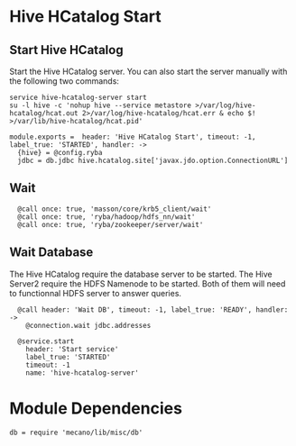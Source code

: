 
# Hive HCatalog Start


## Start Hive HCatalog

Start the Hive HCatalog server. You can also start the server manually with the
following two commands:

```
service hive-hcatalog-server start
su -l hive -c 'nohup hive --service metastore >/var/log/hive-hcatalog/hcat.out 2>/var/log/hive-hcatalog/hcat.err & echo $! >/var/lib/hive-hcatalog/hcat.pid'
```

    module.exports =  header: 'Hive HCatalog Start', timeout: -1, label_true: 'STARTED', handler: ->
      {hive} = @config.ryba
      jdbc = db.jdbc hive.hcatalog.site['javax.jdo.option.ConnectionURL']

## Wait

      @call once: true, 'masson/core/krb5_client/wait'
      @call once: true, 'ryba/hadoop/hdfs_nn/wait'
      @call once: true, 'ryba/zookeeper/server/wait'

## Wait Database

The Hive HCatalog require the database server to be started. The Hive Server2
require the HDFS Namenode to be started. Both of them will need to functionnal
HDFS server to answer queries.

      @call header: 'Wait DB', timeout: -1, label_true: 'READY', handler: ->
        @connection.wait jdbc.addresses

      @service.start
        header: 'Start service'
        label_true: 'STARTED'
        timeout: -1
        name: 'hive-hcatalog-server'

# Module Dependencies

    db = require 'mecano/lib/misc/db'
